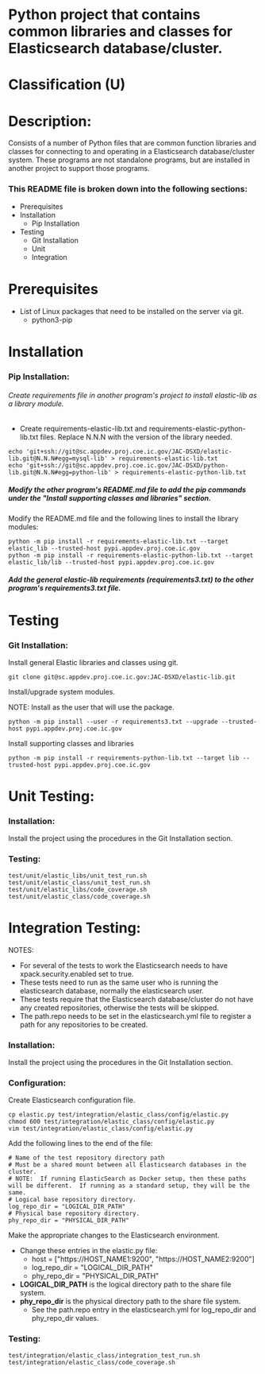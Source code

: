 # Python project that contains common libraries and classes for Elasticsearch database/cluster.
# Classification (U)

# Description:
  Consists of a number of Python files that are common function libraries and classes for connecting to and operating in a Elasticsearch database/cluster system.  These programs are not standalone programs, but are installed in another project to support those programs.


### This README file is broken down into the following sections:
  *  Prerequisites
  *  Installation
     - Pip Installation
  *  Testing
     - Git Installation
     - Unit
     - Integration


# Prerequisites

  * List of Linux packages that need to be installed on the server via git.
    - python3-pip


# Installation

### Pip Installation:

###### Create requirements file in another program's project to install elastic-lib as a library module.

  * Create requirements-elastic-lib.txt and requirements-elastic-python-lib.txt files.  Replace N.N.N with the version of the library needed.

```
echo 'git+ssh://git@sc.appdev.proj.coe.ic.gov/JAC-DSXD/elastic-lib.git@N.N.N#egg=mysql-lib' > requirements-elastic-lib.txt
echo 'git+ssh://git@sc.appdev.proj.coe.ic.gov/JAC-DSXD/python-lib.git@N.N.N#egg=python-lib' > requirements-elastic-python-lib.txt
```

##### Modify the other program's README.md file to add the pip commands under the "Install supporting classes and libraries" section.

Modify the README.md file and the following lines to install the library modules:

```
python -m pip install -r requirements-elastic-lib.txt --target elastic_lib --trusted-host pypi.appdev.proj.coe.ic.gov
python -m pip install -r requirements-elastic-python-lib.txt --target elastic_lib/lib --trusted-host pypi.appdev.proj.coe.ic.gov
```

##### Add the general elastic-lib requirements (requirements3.txt) to the other program's requirements3.txt file.


# Testing

### Git Installation:

Install general Elastic libraries and classes using git.

```
git clone git@sc.appdev.proj.coe.ic.gov:JAC-DSXD/elastic-lib.git
```

Install/upgrade system modules.

NOTE: Install as the user that will use the package.

```
python -m pip install --user -r requirements3.txt --upgrade --trusted-host pypi.appdev.proj.coe.ic.gov
```


Install supporting classes and libraries

```
python -m pip install -r requirements-python-lib.txt --target lib --trusted-host pypi.appdev.proj.coe.ic.gov
```

# Unit Testing:

### Installation:

Install the project using the procedures in the Git Installation section.

### Testing:

```
test/unit/elastic_libs/unit_test_run.sh
test/unit/elastic_class/unit_test_run.sh
test/unit/elastic_libs/code_coverage.sh
test/unit/elastic_class/code_coverage.sh
```


# Integration Testing:

NOTES:
  * For several of the tests to work the Elasticsearch needs to have xpack.security.enabled set to true.
  * These tests need to run as the same user who is running the elasticsearch database, normally the elasticsearch user.
  * These tests require that the Elasticsearch database/cluster do not have any created repositories, otherwise the tests will be skipped.  
  * The path.repo needs to be set in the elasticsearch.yml file to register a path for any repositories to be created.

### Installation:

Install the project using the procedures in the Git Installation section.

### Configuration:

Create Elasticsearch configuration file.

```
cp elastic.py test/integration/elastic_class/config/elastic.py
chmod 600 test/integration/elastic_class/config/elastic.py
vim test/integration/elastic_class/config/elastic.py
```

Add the following lines to the end of the file:
```
# Name of the test repository directory path
# Must be a shared mount between all Elasticsearch databases in the cluster.
# NOTE:  If running ElasticSearch as Docker setup, then these paths will be different.  If running as a standard setup, they will be the same.
# Logical base repository directory.
log_repo_dir = "LOGICAL_DIR_PATH"
# Physical base repository directory.
phy_repo_dir = "PHYSICAL_DIR_PATH"
```

Make the appropriate changes to the Elasticsearch environment.
  * Change these entries in the elastic.py file:
    - host = ["https://HOST_NAME1:9200", "https://HOST_NAME2:9200"]
    - log_repo_dir = "LOGICAL_DIR_PATH"
    - phy_repo_dir = "PHYSICAL_DIR_PATH"
  * **LOGICAL_DIR_PATH** is the logical directory path to the share file system.
  * **phy_repo_dir** is the physical directory path to the share file system.
    - See the path.repo entry in the elasticsearch.yml for log_repo_dir and phy_repo_dir values.


### Testing:

```
test/integration/elastic_class/integration_test_run.sh
test/integration/elastic_class/code_coverage.sh
```

